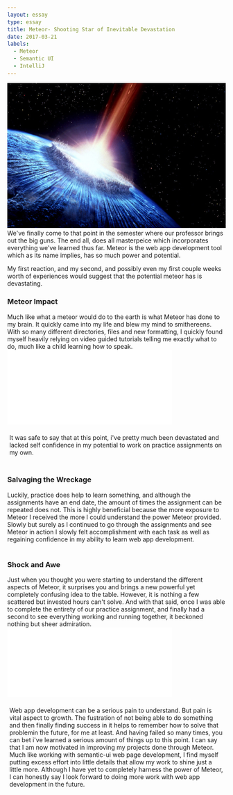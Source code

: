 ```yaml
---
layout: essay
type: essay
title: Meteor- Shooting Star of Inevitable Devastation
date: 2017-03-21
labels: 
  - Meteor
  - Semantic UI
  - IntelliJ
---
```


<link href="https://fonts.googleapis.com/css?family=Dancing+Script" rel="stylesheet">

<style>

</style>

<body>
<div class="ui medium images">
	<img class="ui image" src="..//images/meteor.jpg">
</div>

<div>
We've finally come to that point in the semester where our professor brings out the big guns. The end all, does all masterpeice which incorporates everything we've learned thus far. Meteor is the web app development tool which as its name implies, has so much power and potential.

My first reaction, and my second, and possibly even my first couple weeks worth of experiences would suggest that the potential meteor has is devastating.
<br>
<h3>Meteor Impact</h3>
Much like what a meteor would do to the earth is what  Meteor has done to my brain. It quickly came into my life and blew my mind to smithereens. With so many different directories, files and new formatting, I quickly found myself heavily relying on video guided tutorials telling me exactly what to do, much like a child learning how to speak.
</div>
<iframe src="//giphy.com/embed/l0NwHXQy3kUSfFF60" width="380" height="170.72" frameBorder="0" class="giphy-embed" allowFullScreen></iframe><p><a href="http://giphy.com/gifs/justin-brain-mind-blown-l0NwHXQy3kUSfFF60"></a></p>
<div style="padding: 5px">
It was safe to say that at this point, i've pretty much been devastated and lacked self confidence in my potential to work on practice assignments on my own.
</div>
<br>
<div>
<h3>Salvaging the Wreckage</h3>
Luckily, practice does help to learn something, and although the assignments have an end date, the amount of times the assignment can be repeated does not. This is highly beneficial because the more exposure to Meteor I received the more I could understand the power Meteor provided. Slowly but surely as I continued to go through the assignments and see Meteor in action I slowly felt accomplishment with each task as well as regaining confidence in my ability to learn web app development. 

</div>
<br>
<div>
<h3>Shock and Awe</h3>
Just when you thought you were starting to understand the different aspects of Meteor, it surprises you and brings a new powerful yet completely confusing idea to the table. However, it is nothing a few scattered but invested hours can't solve. And with that said, once I was able to complete the entirety of our practice assignment, and finally had a second to see everything working and running together, it beckoned nothing but sheer admiration.
</div>
<iframe src="//giphy.com/embed/yidUzHnBk32Um9aMMw" width="380" height="160" frameBorder="0" class="giphy-embed" allowFullScreen></iframe><p><a href="http://giphy.com/gifs/hugh-jackman-amazed-awe-yidUzHnBk32Um9aMMw"></a></p>

<div style="padding: 5px">
Web app development can be a serious pain to understand. But pain is vital aspect to growth. The fustration of not being able to do something and then finally finding success in it helps to remember how to solve that problemin the future, for me at least. And having failed so many times, you can bet i've learned a serious amount of things up to this point. I can say that I am now motivated in improving my projects done through Meteor. Much like working with semantic-ui web page development, I find myself putting excess effort into little details that allow my work to shine just a little more. Although I have yet to completely harness the power of Meteor, I can honestly say I look forward to doing more work with web app development in the future. 
</div>
</body>
